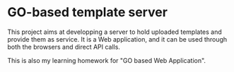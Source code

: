 GO-based template server
====

This project aims at developping a server to hold uploaded templates and provide them as service. It is a Web application, and it can be used through both the browsers and direct API calls.

This is also my learning homework for "GO based Web Application".
